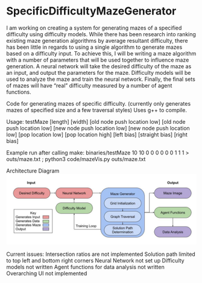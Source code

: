 # SpecificDifficultyMazeGenerator

I am working on creating a system for generating mazes of a specified difficulty using difficulty models. While there has been research into ranking existing maze generation algorithms by average resultant difficulty, there has been little in regards to using a single algorithm to generate mazes based on a difficulty input. To achieve this, I will be writing a maze algorithm with a number of parameters that will be used together to influence maze generation. A neural network will take the desired difficulty of the maze as an input, and output the parameters for the maze. Difficulty models will be used to analyze the maze and train the neural network. Finally, the final sets of mazes will have “real” difficulty measured by a number of agent functions.

Code for generating mazes of specific difficulty.
    (currently only generates mazes of specified size and a few traversal styles)
Uses g++ to compile.

Usage:
    testMaze [length] [width] [old node push location low] [old node push location low] [new node push location low] [new node push location low] [pop location low] [pop location high] [left bias] [straight bias] [right bias]

Example run after calling make:
binaries/testMaze 10 10 0 0 0 0 0 0 1 1 1 > outs/maze.txt ; python3 code/mazeVis.py outs/maze.txt

Architecture Diagram
![Architecture Diagram](SoftwareArchitectureDiagram.jpg)

Current issues:
    Intersection ratios are not implemented
    Solution path limited to top left and bottom right corners
    Neural Network not set up
    Difficulty models not written
    Agent functions for data analysis not written
    Overarching UI not implemented
